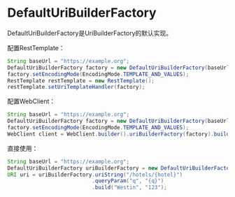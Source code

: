 

# DefaultUriBuilderFactory

DefaultUriBuilderFactory是UriBuilderFactory的默认实现。

配置RestTemplate：
```java
String baseUrl = "https://example.org"; 
DefaultUriBuilderFactory factory = new DefaultUriBuilderFactory(baseUrl); 
factory.setEncodingMode(EncodingMode.TEMPLATE_AND_VALUES); 
RestTemplate restTemplate = new RestTemplate(); 
restTemplate.setUriTemplateHandler(factory);
```
配置WebClient：
```java
String baseUrl = "https://example.org"; 
DefaultUriBuilderFactory factory = new DefaultUriBuilderFactory(baseUrl); 
factory.setEncodingMode(EncodingMode.TEMPLATE_AND_VALUES); 
WebClient client = WebClient.builder().uriBuilderFactory(factory).build();
```
直接使用：
```java
String baseUrl = "https://example.org"; 
DefaultUriBuilderFactory uriBuilderFactory = new DefaultUriBuilderFactory(baseUrl); 
URI uri = uriBuilderFactory.uriString("/hotels/{hotel}")
						   .queryParam("q", "{q}")   
						   .build("Westin", "123");
```